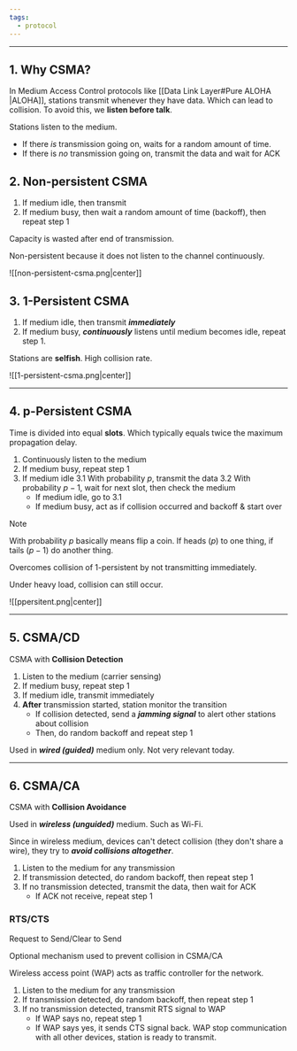 ```yaml
---
tags:
  - protocol
---
```


---

## 1. Why CSMA?

In Medium Access Control protocols like [[Data Link Layer#Pure ALOHA |ALOHA]], stations transmit whenever they have data. Which can lead to collision. To avoid this, we **listen before talk**. 

Stations listen to the medium. 
- If there *is* transmission going on, waits for a random amount of time. 
- If there is *no* transmission going on, transmit the data and wait for ACK

## 2. Non-persistent CSMA

1. If medium idle, then transmit
2. If medium busy, then wait a random amount of time (backoff), then repeat step 1

Capacity is wasted after end of transmission.

Non-persistent because it does not listen to the channel continuously.

![[non-persistent-csma.png|center]]

## 3. 1-Persistent CSMA

1. If medium idle, then transmit ***immediately***
2. If medium busy, ***continuously*** listens until medium becomes idle, repeat step 1.

Stations are **selfish**. High collision rate.

![[1-persistent-csma.png|center]]

---
## 4. p-Persistent CSMA

Time is divided into equal **slots**. Which typically equals twice the maximum propagation delay. 

1. Continuously listen to the medium
2. If medium busy, repeat step 1
3. If medium idle
	3.1 With probability $p$, transmit the data
	3.2 With probability $p - 1$, wait for next slot, then check the medium
	- If medium idle, go to 3.1
	- If medium busy, act as if collision occurred and backoff & start over

>[!note]
>With probability $p$ basically means flip a coin. If heads ($p$) to one thing, if tails ($p-1$) do another thing.

Overcomes collision of 1-persistent by not transmitting immediately.

Under heavy load, collision can still occur.

![[ppersitent.png|center]]

---
## 5. CSMA/CD

CSMA with **Collision Detection**

1. Listen to the medium (carrier sensing)
2. If medium busy, repeat step 1
3. If medium idle, transmit immediately
4. **After** transmission started, station monitor the transition
	- If collision detected, send a ***jamming signal*** to alert other stations about collision
	- Then, do random backoff and repeat step 1

Used in ***wired (guided)*** medium only. Not very relevant today.

---
## 6. CSMA/CA

CSMA with **Collision Avoidance**

Used in ***wireless (unguided)*** medium. Such as Wi-Fi.

Since in wireless medium, devices can't detect collision (they don't share a wire), they try to ***avoid collisions altogether***.

1. Listen to the medium for any transmission
2. If transmission detected, do random backoff, then repeat step 1
3. If no transmission detected, transmit the data, then wait for ACK
	- If ACK not receive, repeat step 1
### RTS/CTS

Request to Send/Clear to Send

Optional mechanism used to prevent collision in CSMA/CA

Wireless access point (WAP) acts as traffic controller for the network. 

1. Listen to the medium for any transmission
2. If transmission detected, do random backoff, then repeat step 1
3. If no transmission detected, transmit RTS signal to WAP 
	- If WAP says no, repeat step 1
	- If WAP says yes, it sends CTS signal back. WAP stop communication with all other devices, station is ready to transmit.
